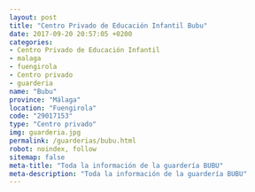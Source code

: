 ```yaml
---
layout: post
title: "Centro Privado de Educación Infantil Bubu"
date: 2017-09-20 20:57:05 +0200
categories:
- Centro Privado de Educación Infantil
- malaga
- fuengirola
- Centro privado
- guarderia
name: "Bubu"
province: "Málaga"
location: "Fuengirola"
code: "29017153"
type: "Centro privado"
img: guarderia.jpg
permalink: /guarderias/bubu.html
robot: noindex, follow
sitemap: false
meta-title: "Toda la información de la guardería BUBU"
meta-description: "Toda la información de la guardería BUBU"
---
```

